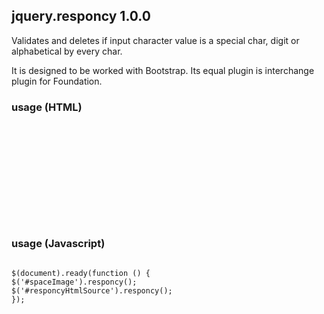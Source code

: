 ## jquery.responcy 1.0.0

Validates and deletes if input character value is a special char, digit or alphabetical by every char.

It is designed to be worked with Bootstrap. Its equal plugin is interchange plugin for Foundation.

### usage (HTML)
<pre lang="html">
<code>
<p>
<img src="" id="spaceImage" data-responcy='{"small":"../public/img/space-small.jpg","medium":"../public/img/space-medium.jpg", "large":"../public/img/space-large.jpg"}'/>
</p>
<p>
<div id="responcyHtmlSource" data-responcy='{"small":"../public/partials/responcy-small.html","medium":"../public/partials/responcy-medium.html", "large":"../public/partials/responcy-large.html"}'></div>
</p>
</code>
</pre>

### usage (Javascript)
<pre lang="javascript">
<code>
$(document).ready(function () {
$('#spaceImage').responcy();
$('#responcyHtmlSource').responcy();
});
</code>
</pre>